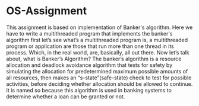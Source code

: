 # OS-Assignment
This assignment is based on implementation of Banker's algorithm.
Here we have to write a multithreaded program that implements the banker's algorithm first let’s see what’s a multithreaded program is, a multithreaded program or application are those that run more than one thread in its process. Which, in the real world, are, basically, all out there. Now let’s talk about, what is Banker’s Algorithm? The banker’s algorithm is a resource allocation and deadlock avoidance algorithm that tests for safety by simulating the allocation for predetermined maximum possible amounts of all resources, then makes an “s-state”(safe-state) check to test for possible activities, before deciding whether allocation should be allowed to continue.  It is named so because this algorithm is used in banking systems to determine whether a loan can be granted or not.
